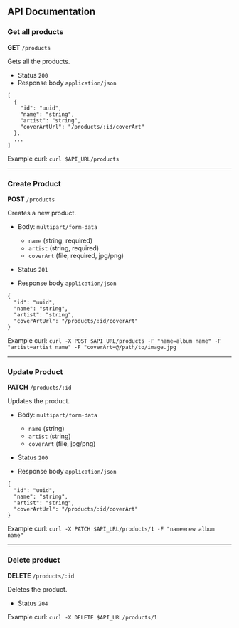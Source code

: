 ## API Documentation

### Get all products

**GET** `/products`

Gets all the products.

- Status `200`
- Response body `application/json`

```
[
  {
    "id": "uuid",
    "name": "string",
    "artist": "string",
    "coverArtUrl": "/products/:id/coverArt"
  },
  ...
]
```

Example curl: `curl $API_URL/products`

---

### Create Product

**POST** `/products`

Creates a new product.

- Body: `multipart/form-data`
  - `name` (string, required)
  - `artist` (string, required)
  - `coverArt` (file, required, jpg/png)

- Status `201`
- Response body `application/json`

```
{
  "id": "uuid",
  "name": "string",
  "artist": "string",
  "coverArtUrl": "/products/:id/coverArt"
}
```

Example curl: `curl -X POST $API_URL/products -F "name=album name" -F "artist=artist name" -F "coverArt=@/path/to/image.jpg`

---

### Update Product

**PATCH** `/products/:id`

Updates the product.

- Body: `multipart/form-data`
  - `name` (string)
  - `artist` (string)
  - `coverArt` (file, jpg/png)

- Status `200`
- Response body `application/json`

```
{
  "id": "uuid",
  "name": "string",
  "artist": "string",
  "coverArtUrl": "/products/:id/coverArt"
}
```

Example curl: `curl -X PATCH $API_URL/products/1 -F "name=new album name"`

---

### Delete product

**DELETE** `/products/:id`

Deletes the product.

- Status `204`

Example curl: `curl -X DELETE $API_URL/products/1`